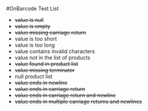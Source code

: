 #OnBarcode Test List

- ~~value is null~~
- ~~value is empty~~
- ~~value missing carriage return~~
- value is too short
- value is too long
- value contains invalid characters
- value not in the list of products
- ~~value found in product list~~
- ~~value missing terminator~~
- null product list
- ~~value ends in newline~~
- ~~value ends in carriage return~~
- ~~value ends in carriage return and newline~~
- ~~value ends in multiple carriage returns and newlines~~
